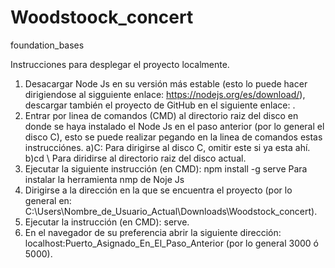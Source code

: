 # Woodstoock_concert
foundation_bases

Instrucciones para desplegar el proyecto localmente.
1. Desacargar Node Js en su versión más estable (esto lo puede hacer dirigiendose al sigguiente enlace: https://nodejs.org/es/download/), descargar también el proyecto de GitHub en el siguiente enlace: .
2. Entrar por linea de comandos (CMD) al directorio raiz del disco en donde se haya instalado el Node Js en el paso anterior (por lo general el disco C), esto se puede realizar pegando en la linea de comandos estas instrucciónes.
  a)C: Para dirigirse al disco C, omitir este si ya esta ahí.
  b)cd \ Para diridirse al directorio raiz del disco actual.
3. Ejecutar la siguiente instrucción (en CMD):
  npm install -g serve Para instalar la herramienta nmp de Noje Js
4. Dirigirse a la dirección en la que se encuentra el proyecto (por lo general en:  C:\Users\Nombre_de_Usuario_Actual\Downloads\Woodstock_concert).
5. Ejecutar la instrucción (en CMD):
  serve.
6. En el navegador de su preferencia abrir la siguiente dirección:
  localhost:Puerto_Asignado_En_El_Paso_Anterior (por lo general 3000 ó 5000).
